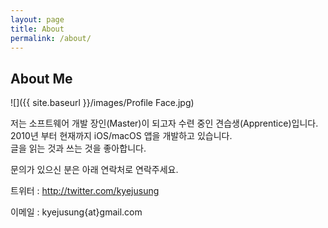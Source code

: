 ```yaml
---
layout: page
title: About
permalink: /about/
---
```


## About Me

![]({{ site.baseurl }}/images/Profile Face.jpg)

저는 소프트웨어 개발 장인(Master)이 되고자 수련 중인 견습생(Apprentice)입니다.<br/>
2010년 부터 현재까지 iOS/macOS 앱을 개발하고 있습니다.<br/>
글을 읽는 것과 쓰는 것을 좋아합니다.<br/>

문의가 있으신 분은 아래 연락처로 연락주세요.

트위터 : http://twitter.com/kyejusung

이메일 : kyejusung{at}gmail.com

